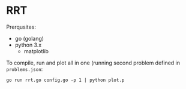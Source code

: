 # RRT

Prerqusites:
* go (golang)
* python 3.x
  * matplotlib

To compile, run and plot all in one (running second problem defined in `problems.json`:
```shell
go run rrt.go config.go -p 1 | python plot.p
```

